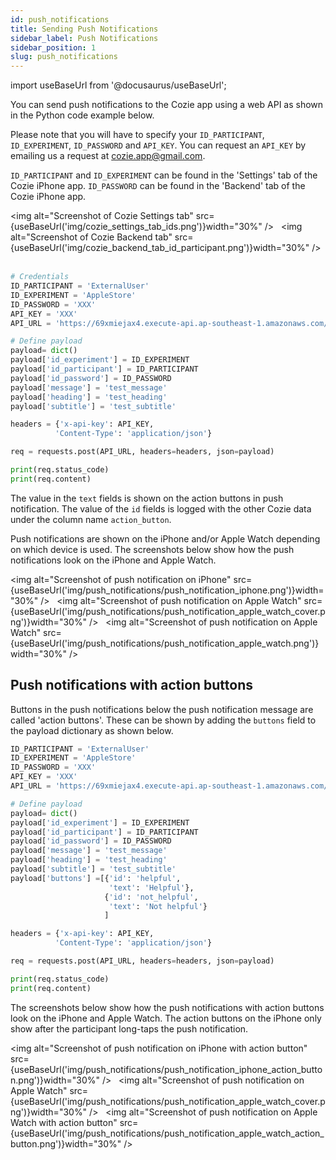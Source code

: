 ```yaml
---
id: push_notifications
title: Sending Push Notifications
sidebar_label: Push Notifications
sidebar_position: 1
slug: push_notifications
---
```


import useBaseUrl from '@docusaurus/useBaseUrl';

You can send push notifications to the Cozie app using a web API as shown in the Python code example below. 

Please note that you will have to specify your `ID_PARTICIPANT`, `ID_EXPERIMENT`, `ID_PASSWORD` and `API_KEY`.
You can request an `API_KEY` by emailing us a request at cozie.app@gmail.com.

`ID_PARTICIPANT` and `ID_EXPERIMENT` can be found in the 'Settings' tab of the Cozie iPhone app.
`ID_PASSWORD` can be found in the 'Backend' tab of the Cozie iPhone app.

<img alt="Screenshot of Cozie Settings tab" src={useBaseUrl('img/cozie_settings_tab_ids.png')}width="30%" /> &nbsp;
<img alt="Screenshot of Cozie Backend tab" src={useBaseUrl('img/cozie_backend_tab_id_participant.png')}width="30%" /> &nbsp;



```python
# Credentials
ID_PARTICIPANT = 'ExternalUser'
ID_EXPERIMENT = 'AppleStore'
ID_PASSWORD = 'XXX'
API_KEY = 'XXX'
API_URL = 'https://69xmiejax4.execute-api.ap-southeast-1.amazonaws.com/prod/notification/'

# Define payload
payload= dict()
payload['id_experiment'] = ID_EXPERIMENT
payload['id_participant'] = ID_PARTICIPANT
payload['id_password'] = ID_PASSWORD
payload['message'] = 'test_message'
payload['heading'] = 'test_heading'
payload['subtitle'] = 'test_subtitle'

headers = {'x-api-key': API_KEY,
          'Content-Type': 'application/json'}

req = requests.post(API_URL, headers=headers, json=payload)

print(req.status_code)
print(req.content)
```


The value in the `text` fields is shown on the action buttons in push notification.
The value of the `id` fields is logged with the other Cozie data under the column name `action_button`. 

Push notifications are shown on the iPhone and/or Apple Watch depending on which device is used. The screenshots below show how the push notifications look on the iPhone and Apple Watch.
   
<img alt="Screenshot of push notification on iPhone" src={useBaseUrl('img/push_notifications/push_notification_iphone.png')}width="30%" /> &nbsp;
<img alt="Screenshot of push notification on Apple Watch" src={useBaseUrl('img/push_notifications/push_notification_apple_watch_cover.png')}width="30%" /> &nbsp;
<img alt="Screenshot of push notification on Apple Watch" src={useBaseUrl('img/push_notifications/push_notification_apple_watch.png')}width="30%" /> &nbsp;


## Push notifications with action buttons
Buttons in the push notifications below the push notification message are called 'action buttons'. These can be shown by adding the `buttons` field to the payload dictionary as shown below.


```python
ID_PARTICIPANT = 'ExternalUser'
ID_EXPERIMENT = 'AppleStore'
ID_PASSWORD = 'XXX'
API_KEY = 'XXX'
API_URL = 'https://69xmiejax4.execute-api.ap-southeast-1.amazonaws.com/prod/notification/'

# Define payload
payload= dict()
payload['id_experiment'] = ID_EXPERIMENT
payload['id_participant'] = ID_PARTICIPANT
payload['id_password'] = ID_PASSWORD
payload['message'] = 'test_message'
payload['heading'] = 'test_heading'
payload['subtitle'] = 'test_subtitle'
payload['buttons'] =[{'id': 'helpful',
                      'text': 'Helpful'},
                     {'id': 'not_helpful',
                      'text': 'Not helpful'}
                     ]

headers = {'x-api-key': API_KEY,
          'Content-Type': 'application/json'}

req = requests.post(API_URL, headers=headers, json=payload)

print(req.status_code)
print(req.content)
```
The screenshots below show how the push notifications with action buttons look on the iPhone and Apple Watch. The action buttons on the iPhone only show after the participant long-taps the push notification.

<img alt="Screenshot of push notification on iPhone with action button" src={useBaseUrl('img/push_notifications/push_notification_iphone_action_button.png')}width="30%" /> &nbsp;
<img alt="Screenshot of push notification on Apple Watch" src={useBaseUrl('img/push_notifications/push_notification_apple_watch_cover.png')}width="30%" /> &nbsp;
<img alt="Screenshot of push notification on Apple Watch with action button" src={useBaseUrl('img/push_notifications/push_notification_apple_watch_action_button.png')}width="30%" /> &nbsp;

